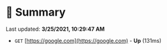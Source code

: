 # 📖 Summary
Last updated: **3/25/2021, 10:29:47 AM**

- `GET` [https://google.com](https://google.com) - **Up** (131ms)
